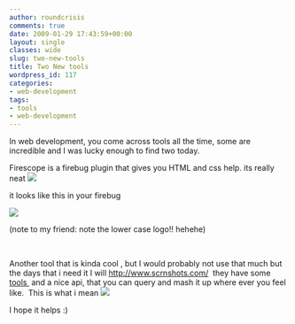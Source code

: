 ```yaml
---
author: roundcrisis
comments: true
date: 2009-01-29 17:43:59+00:00
layout: single
classes: wide
slug: two-new-tools
title: Two New tools
wordpress_id: 117
categories:
- web-development
tags:
- tools
- web-development
---
```


In web development, you come across tools all the time, some are incredible and I was lucky enough to find two today.

Firescope is a firebug plugin that gives you HTML and css help. its really neat ![](http://tools.sitepoint.com/firescope/images/firescope-logo.jpg)

it looks like this in your firebug

![](http://tools.sitepoint.com/firescope/images/screenshot-crumbtrail.png)

(note to my friend: note the lower case logo!! hehehe)

 

Another tool that is kinda cool , but I would probably not use that much but the days that i need it I will http://www.scrnshots.com/  they have some [tools ](http://www.scrnshots.com/tools) and a nice api, that you can query and mash it up where ever you feel like.  This is what i mean
[![](http://s3.amazonaws.com/scrnshots.com/screenshots/112371/tmppng_med_rect)](http://www.scrnshots.com/users/roundcrisis/screenshots/112371)

I hope it helps :)
